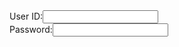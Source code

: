 <!DOCTYPE html>
<html>
    <head>
        <title>Password Input Control</title>
    </head>
    <body>
        <form>
            User ID:<input type="text" name="user_id" />
            <br>
            Password:<input type="Password" name="password" />
        </form>
    </body>
</html>

